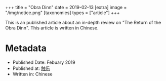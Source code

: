 +++
title = "Obra Dinn"
date = 2019-02-13
[extra]
image = "/img/notice.png"
[taxonomies]
types = ["article"]
+++

This is an published article about an in-depth review on "The Return of the Obra Dinn". This article is written in Chinese.

<!-- more -->

# Metadata
- Published Date: Febuary 2019
- Published at: [触乐](http://www.chuapp.com/article/286109.html)
- Written in: Chinese

